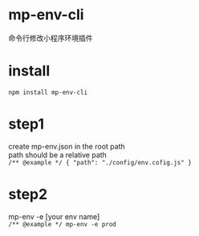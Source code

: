# mp-env-cli
命令行修改小程序环境插件

# install
`
npm install mp-env-cli
`
# step1
create mp-env.json in the root path  
path should be a relative path  
`
/** @example */
{
  "path": "./config/env.cofig.js"
}
`
# step2
mp-env -e [your env name]  
`
/** @example */
mp-env -e prod
`
